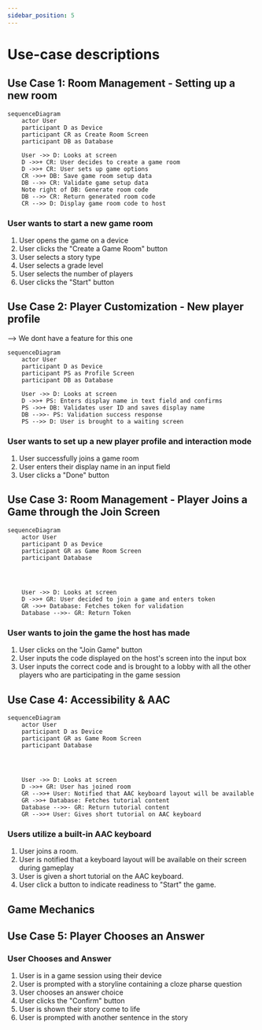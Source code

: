 ```yaml
---
sidebar_position: 5
---
```


# Use-case descriptions

## Use Case 1: Room Management - Setting up a new room

```mermaid
sequenceDiagram
    actor User
    participant D as Device
    participant CR as Create Room Screen
    participant DB as Database

    User ->> D: Looks at screen
    D ->>+ CR: User decides to create a game room
    D ->>+ CR: User sets up game options
    CR ->>+ DB: Save game room setup data
    DB -->> CR: Validate game setup data
    Note right of DB: Generate room code
    DB -->> CR: Return generated room code
    CR -->> D: Display game room code to host
```
### User wants to start a new game room

1. User opens the game on a device
2. User clicks the "Create a Game Room" button
3. User selects a story type
4. User selects a grade level
5. User selects the number of players
6. User clicks the "Start" button


## Use Case 2: Player Customization - New player profile
--> We dont have a feature for this one
```mermaid
sequenceDiagram
    actor User
    participant D as Device
    participant PS as Profile Screen
    participant DB as Database

    User ->> D: Looks at screen
    D ->>+ PS: Enters display name in text field and confirms
    PS ->>+ DB: Validates user ID and saves display name
    DB -->>- PS: Validation success response
    PS -->> D: User is brought to a waiting screen
```

### User wants to set up a new player profile and interaction mode

1. User successfully joins a game room
2. User enters their display name in an input field
3. User clicks a "Done" button

## Use Case 3: Room Management - Player Joins a Game through the Join Screen

```mermaid
sequenceDiagram 
    actor User
    participant D as Device
    participant GR as Game Room Screen
    participant Database




    User ->> D: Looks at screen 
    D ->>+ GR: User decided to join a game and enters token
    GR ->>+ Database: Fetches token for validation
    Database -->>- GR: Return Token
```    

### User wants to join the game the host has made

1. User clicks on the "Join Game" button
2. User inputs the code displayed on the host's screen into the input box
3. User inputs the correct code and is brought to a lobby with all the other players who are participating in the game session

## Use Case 4: Accessibility & AAC
```mermaid
sequenceDiagram 
    actor User
    participant D as Device
    participant GR as Game Room Screen
    participant Database




    User ->> D: Looks at screen 
    D ->>+ GR: User has joined room
    GR -->>+ User: Notified that AAC keyboard layout will be available 
    GR ->>+ Database: Fetches tutorial content
    Database -->>- GR: Return tutorial content
    GR -->>+ User: Gives short tutorial on AAC keyboard 
```

### Users utilize a built-in AAC keyboard
1. User joins a room.
2. User is notified that a keyboard layout will be available on their screen during gameplay
3. User is given a short tutorial on the AAC keyboard.
4. User click a button to indicate readiness to "Start" the game.

## Game Mechanics 

## Use Case 5: Player Chooses an Answer   

### User Chooses and Answer

1. User is in a game session using their device
2. User is prompted with a storyline containing a cloze pharse question
3. User chooses an answer choice
4. User clicks the "Confirm" button
5. User is shown their story come to life
6. User is prompted with another sentence in the story 


